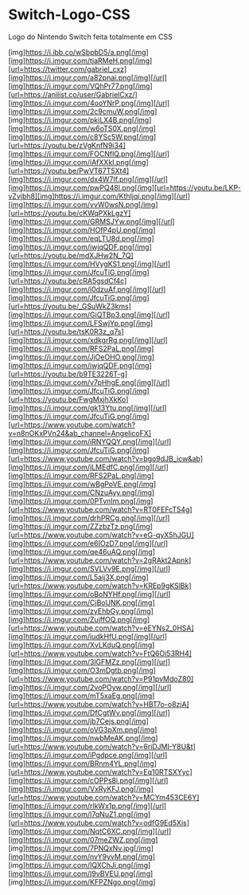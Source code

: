 # Switch-Logo-CSS

Logo do Nintendo Switch feita totalmente em CSS

[img]https://i.ibb.co/wSbpbD5/a.png[/img][img]https://i.imgur.com/tjaRMeH.png[/img][url=https://twitter.com/gabriel_cxz][img]https://i.imgur.com/a82pnai.png[/img][/url][img]https://i.imgur.com/VQhPr77.png[/img][url=https://anilist.co/user/GabrielCxz/][img]https://i.imgur.com/4ooYNrP.png[/img][/url][img]https://i.imgur.com/2c9cmuW.png[/img]
[img]https://i.imgur.com/pkjLX4B.png[/img][img]https://i.imgur.com/w6oTS0X.png[/img][img]https://i.imgur.com/c8YSc5W.png[/img][url=https://youtu.be/zVgKnfN9i34][img]https://i.imgur.com/FOCNflQ.png[/img][/url][img]https://i.imgur.com/iAfXXkI.png[/img][url=https://youtu.be/PwVT67T5Xt4][img]https://i.imgur.com/dx4W7If.png[/img][/url][img]https://i.imgur.com/pwPQ48l.png[/img][url=https://youtu.be/LKP-vZvjbh8][img]https://i.imgur.com/KthIjqi.png[/img][/url][img]https://i.imgur.com/vvW0wsN.png[/img][url=https://youtu.be/cKWqPXkLgzY][img]https://i.imgur.com/GRMSJYw.png[/img][/url][img]https://i.imgur.com/HOfP4pU.png[/img][img]https://i.imgur.com/eqLTU8d.png[/img][img]https://i.imgur.com/iwjqQDF.png[/img][url=https://youtu.be/mdXJHw2N_7Q][img]https://i.imgur.com/HVygKS1.png[/img][/url][img]https://i.imgur.com/JfcuTiG.png[/img][url=https://youtu.be/cRA5gsdCf4c][img]https://i.imgur.com/i0dzuAf.png[/img][/url][img]https://i.imgur.com/JfcuTiG.png[/img][url=https://youtu.be/_GSuWkZ3kms][img]https://i.imgur.com/GiQTBp3.png[/img][/url][img]https://i.imgur.com/LFSwjYp.png[/img][url=https://youtu.be/tsK0R3z_q7s][img]https://i.imgur.com/xdkgrRg.png[/img][/url][img]https://i.imgur.com/RFS2PaL.png[/img]
[img]https://i.imgur.com/JjOeOHO.png[/img][img]https://i.imgur.com/iwjqQDF.png[/img][url=https://youtu.be/b9TE3226T-g][img]https://i.imgur.com/v7pHhgE.png[/img][/url][img]https://i.imgur.com/JfcuTiG.png[/img][url=https://youtu.be/FwgMxjhXkKo][img]https://i.imgur.com/gk13Ytu.png[/img][/url][img]https://i.imgur.com/JfcuTiG.png[/img][url=https://www.youtube.com/watch?v=n8nOKxPVn24&ab_channel=AngelicoFX][img]https://i.imgur.com/iRNYQQY.png[/img][/url][img]https://i.imgur.com/JfcuTiG.png[/img][url=https://www.youtube.com/watch?v=bgo9dJB_icw&ab][img]https://i.imgur.com/jLMEdfC.png[/img][/url][img]https://i.imgur.com/RFS2PaL.png[/img][img]https://i.imgur.com/wBgPoVE.png[/img][img]https://i.imgur.com/CNzuAyy.png[/img][img]https://i.imgur.com/0PTvnIm.png[/img][url=https://www.youtube.com/watch?v=RT0FEFcT54g][img]https://i.imgur.com/drhPRCg.png[/img][/url][img]https://i.imgur.com/ZZzbzTz.png[/img][url=https://www.youtube.com/watch?v=eG-qyX5hJGU][img]https://i.imgur.com/e6IOzD7.png[/img][/url][img]https://i.imgur.com/qe46uAQ.png[/img][url=https://www.youtube.com/watch?v=2gRAkt2Apnk][img]https://i.imgur.com/SVLVv9E.png[/img][/url][img]https://i.imgur.com/L5aij3X.png[/img][url=https://www.youtube.com/watch?v=KREp9gKSlBk][img]https://i.imgur.com/oBoNYHf.png[/img][/url][img]https://i.imgur.com/CjBoUNK.png[/img][img]https://i.imgur.com/zyEhbGy.png[/img][img]https://i.imgur.com/ZujffOQ.png[/img][url=https://www.youtube.com/watch?v=eEYNs2_0HSA][img]https://i.imgur.com/iudkHfU.png[/img][/url][img]https://i.imgur.com/XvLKduQ.png[/img][url=https://www.youtube.com/watch?v=FtQ6Oi53RH4][img]https://i.imgur.com/3lGFMZz.png[/img][/url][img]https://i.imgur.com/O3mDgtb.png[/img][url=https://www.youtube.com/watch?v=P91pvMdoZ80][img]https://i.imgur.com/2voPOyw.png[/img][/url][img]https://i.imgur.com/mT5xaEg.png[/img][url=https://www.youtube.com/watch?v=HBT7o-o8zjA][img]https://i.imgur.com/DfCgtWv.png[/img][/url][img]https://i.imgur.com/jb7Cejs.png[/img][img]https://i.imgur.com/oVG3pXm.png[/img][img]https://i.imgur.com/nwbMeAK.png[/img][url=https://www.youtube.com/watch?v=6riDJMI-Y8U&t][img]https://i.imgur.com/iPgdpce.png[/img][/url][img]https://i.imgur.com/BRnm4YL.png[/img][url=https://www.youtube.com/watch?v=Eq10RTSXYyc][img]https://i.imgur.com/cOPPs8i.png[/img][/url][img]https://i.imgur.com/VxRyKFJ.png[/img][url=https://www.youtube.com/watch?v=MCYm453CE6Y][img]https://i.imgur.com/rlkWx1p.png[/img][/url][img]https://i.imgur.com/I7qNuZ1.png[/img][url=https://www.youtube.com/watch?v=odfG9Ed5Xis][img]https://i.imgur.com/NqtC6XC.png[/img][/url][img]https://i.imgur.com/07meZWZ.png[/img]
[img]https://i.imgur.com/7PNQxNv.jpg[/img][img]https://i.imgur.com/nvY9yvM.png[/img]
[img]https://i.imgur.com/IQXChJi.png[/img][img]https://i.imgur.com/I9vBVEU.png[/img]
[img]https://i.imgur.com/KFPZNgo.png[/img]
